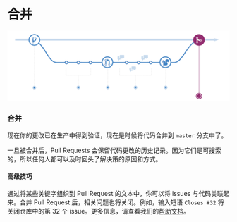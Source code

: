 # 合并

![](../.gitbook/assets/image%20%285%29.png)

### 合并

现在你的更改已在生产中得到验证，现在是时候将代码合并到 `master` 分支中了。

一旦被合并后，Pull Requests 会保留代码更改的历史记录。因为它们是可搜索的，所以任何人都可以及时回头了解决策的原因和方式。

#### **高级技巧**

通过将某些关键字组织到 Pull Request 的文本中，你可以将 issues 与代码关联起来。合并 Pull Request 后，相关问题也将关闭。例如，输入短语 `Closes #32` 将关闭仓库中的第 32 个 issue。更多信息，请查看我们的[帮助文档](https://help.github.com/articles/closing-issues-using-keywords/)。

